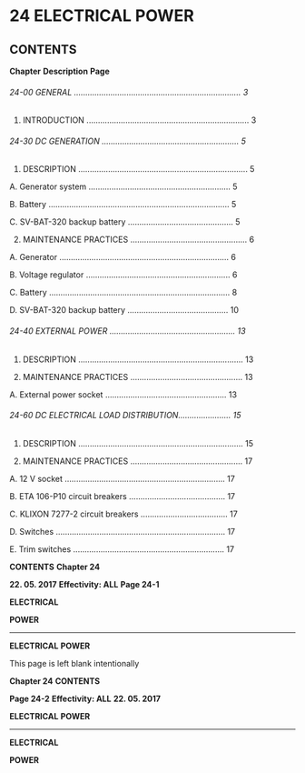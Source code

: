 # 24 ELECTRICAL POWER

## CONTENTS

**Chapter** **Description** **Page**

###### 24-00 GENERAL ......................................................................... 3

1. INTRODUCTION ....................................................................... 3

###### 24-30 DC GENERATION ............................................................ 5

1. DESCRIPTION .......................................................................... 5

A. Generator system .............................................................. 5

B. Battery ............................................................................... 5

C. SV-BAT-320 backup battery .............................................. 5

2. MAINTENANCE PRACTICES ................................................... 6

A. Generator .......................................................................... 6

B. Voltage regulator ............................................................... 6

C. Battery ............................................................................... 8

D. SV-BAT-320 backup battery ............................................ 10

###### 24-40 EXTERNAL POWER ....................................................... 13

1. DESCRIPTION ........................................................................ 13

2. MAINTENANCE PRACTICES ................................................. 13

A. External power socket ..................................................... 13

###### 24-60 DC ELECTRICAL LOAD DISTRIBUTION....................... 15

1. DESCRIPTION ........................................................................ 15

2. MAINTENANCE PRACTICES ................................................. 17

A. 12 V socket ...................................................................... 17

B. ETA 106-P10 circuit breakers .......................................... 17

C. KLIXON 7277-2 circuit breakers ...................................... 17

D. Switches .......................................................................... 17

E. Trim switches .................................................................. 17

**CONTENTS** **Chapter 24**

**22. 05. 2017** **Effectivity: ALL** **Page 24-1**


**ELECTRICAL**

**POWER**


-----

**ELECTRICAL**
**POWER**

This page is left blank intentionally

**Chapter 24** **CONTENTS**

**Page 24-2** **Effectivity: ALL** **22. 05. 2017**


**ELECTRICAL**
**POWER**


-----

**ELECTRICAL**

**POWER**

